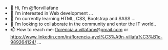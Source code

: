 - 👋 Hi, I’m @florvillafane
- 👀 I’m interested in Web development ...
- 🌱 I’m currently learning HTML, CSS, Bootstrap and SASS ...
- 💞️ I’m looking to collaborate in the community and enter the IT world..
- 📫 How to reach me: florencia.a.villafane@gmail.com
or https://www.linkedin.com/in/florencia-ayel%C3%A9n-villafa%C3%B1e-989264124/ ...

<!---
florvillafane/florvillafane is a ✨ special ✨ repository because its `README.md` (this file) appears on your GitHub profile.
You can click the Preview link to take a look at your changes.
--->
